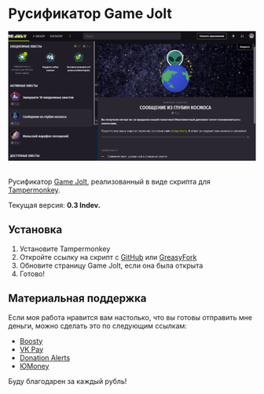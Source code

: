 # Русификатор Game Jolt
<div align="center">
    <img title="Обзор перевода" alt="Обзор перевода" src="cover.png">
</div>
<br>

Русификатор [Game Jolt](https://gamejolt.com/), реализованный в виде скрипта для [Tampermonkey](https://github.com/Tampermonkey/tampermonkey).

Текущая версия: **0.3 Indev.**

## Установка

1. Установите Tampermonkey
2. Откройте ссылку на скрипт c [GitHub](https://github.com/RushanM/GameJolt-Russian-Translation/raw/main/%D0%A0%D1%83%D1%81%D0%B8%D1%84%D0%B8%D0%BA%D0%B0%D1%82%D0%BE%D1%80%20Game%20Jolt.user.js) или [GreasyFork](https://greasyfork.org/ru/scripts/496844-game-jolt-russian-translation)
3. Обновите страницу Game Jolt, если она была открыта
4. Готово!

## Материальная поддержка
Если моя работа нравится вам настолько, что вы готовы отправить мне деньги, можно сделать это по следующим ссылкам:
* [Boosty](https://boosty.to/rushanm)
* [VK Pay](https://vk.me/moneysend/deflecta)
* [Donation Alerts](https://www.donationalerts.com/r/deflecta)
* [ЮMoney](https://yoomoney.ru/to/410015215253910)

Буду благодарен за каждый рубль!